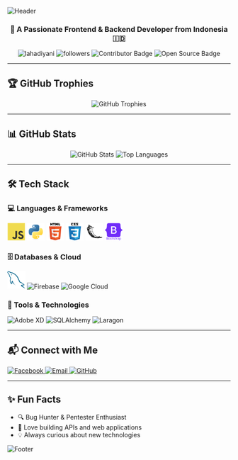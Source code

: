 ![Header](https://capsule-render.vercel.app/api?type=waving&color=0:4CAF50,100:81C784&height=200&section=header&text=Lahadiyani%20GitHub%20Profile&fontSize=40&fontColor=ffffff&animation=fadeIn)

<h3 align="center">🚀 A Passionate Frontend & Backend Developer from Indonesia 🇮🇩</h3>

<p align="center">
  <img src="https://komarev.com/ghpvc/?username=lahadiyani&label=Profile%20views&color=0e75b6&style=flat" alt="lahadiyani" />
  <img src="https://img.shields.io/github/followers/lahadiyani?label=Followers&style=social" alt="followers" />
  <img src="https://img.shields.io/badge/Contributor-Active-green?style=flat&logo=github" alt="Contributor Badge" />
  <img src="https://img.shields.io/badge/Open%20Source-Lover-blue?style=flat&logo=github" alt="Open Source Badge" />
</p>

---

## 🏆 GitHub Trophies

<p align="center">
  <img src="https://github-profile-trophy.vercel.app/?username=lahadiyani&theme=onedark&no-frame=true&no-bg=true&margin-w=4" alt="GitHub Trophies" />
</p>

---

## 📊 GitHub Stats

<p align="center">
  <img src="https://github-readme-stats.vercel.app/api?username=lahadiyani&show_icons=true&theme=react&hide_border=true&count_private=true" alt="GitHub Stats" />
  <img src="https://github-readme-stats.vercel.app/api/top-langs/?username=lahadiyani&theme=react&hide_border=true&layout=compact&langs_count=10" alt="Top Languages" />
</p>

---

## 🛠️ Tech Stack

### 💻 Languages & Frameworks
<p>
  <img src="https://raw.githubusercontent.com/devicons/devicon/master/icons/javascript/javascript-original.svg" alt="JavaScript" width="40" height="40"/>
  <img src="https://raw.githubusercontent.com/devicons/devicon/master/icons/python/python-original.svg" alt="Python" width="40" height="40"/>
  <img src="https://raw.githubusercontent.com/devicons/devicon/master/icons/html5/html5-original-wordmark.svg" alt="HTML5" width="40" height="40"/>
  <img src="https://raw.githubusercontent.com/devicons/devicon/master/icons/css3/css3-original-wordmark.svg" alt="CSS3" width="40" height="40"/>
  <img src="https://raw.githubusercontent.com/devicons/devicon/master/icons/flask/flask-original.svg" alt="Flask" width="40" height="40"/>
  <img src="https://raw.githubusercontent.com/devicons/devicon/master/icons/bootstrap/bootstrap-plain-wordmark.svg" alt="Bootstrap" width="40" height="40"/>
</p>

### 🗄️ Databases & Cloud
<p>
  <img src="https://github.com/devicons/devicon/blob/master/icons/mysql/mysql-original.svg" alt="MySql" width="40" height="40"/>
  <img src="https://www.vectorlogo.zone/logos/firebase/firebase-icon.svg" alt="Firebase" width="40" height="40"/>
  <img src="https://www.vectorlogo.zone/logos/google_cloud/google_cloud-icon.svg" alt="Google Cloud" width="40" height="40"/>
</p>

### 🧰 Tools & Technologies
<p>
  <img src="https://www.adobe.com/content/dam/cc/icons/Adobe_Corporate_Web_Logo.svg" alt="Adobe XD" width="40" height="40"/>
  <img src="https://img.shields.io/badge/SQLAlchemy-ff5733?style=flat&logo=sqlalchemy&logoColor=white" alt="SQLAlchemy" width="40" height="40"/>
  <img src="https://img.shields.io/badge/Laragon-007ACC?style=flat&logo=laragon&logoColor=white" alt="Laragon" width="40" height="40"/>
</p>

---

## 📬 Connect with Me

<p align="left">
  <a href="https://web.facebook.com/profile.php?id=100078252237871" target="_blank">
    <img src="https://img.shields.io/badge/Facebook-1877F2?style=flat&logo=facebook&logoColor=white" alt="Facebook" />
  </a>
  <a href="mailto:lahadiyani@example.com">
    <img src="https://img.shields.io/badge/Email-D14836?style=flat&logo=gmail&logoColor=white" alt="Email" />
  </a>
  <a href="https://github.com/lahadiyani" target="_blank">
    <img src="https://img.shields.io/badge/GitHub-181717?style=flat&logo=github&logoColor=white" alt="GitHub" />
  </a>
</p>

---

## ✨ Fun Facts

- 🔍 Bug Hunter & Pentester Enthusiast
- 🚀 Love building APIs and web applications
- 💡 Always curious about new technologies

![Footer](https://capsule-render.vercel.app/api?section=footer&type=waving&color=0:4CAF50,100:81C784&height=100)

